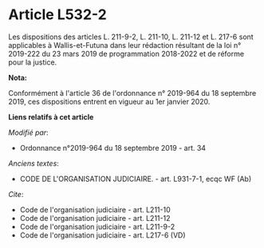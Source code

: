 # Article L532-2

Les dispositions des articles L. 211-9-2, L. 211-10, L. 211-12 et L. 217-6 sont applicables à Wallis-et-Futuna dans leur
rédaction résultant de la loi n° 2019-222 du 23 mars 2019 de programmation 2018-2022 et de réforme pour la justice.

**Nota:**

Conformément à l'article 36 de l'ordonnance n° 2019-964 du 18 septembre 2019, ces dispositions entrent en vigueur au 1er
janvier 2020.

**Liens relatifs à cet article**

_Modifié par_:

  - Ordonnance n°2019-964 du 18 septembre 2019 - art. 34

_Anciens textes_:

  - CODE DE L'ORGANISATION JUDICIAIRE. - art. L931-7-1, ecqc WF (Ab)

_Cite_:

  - Code de l'organisation judiciaire - art. L211-10
  - Code de l'organisation judiciaire - art. L211-12
  - Code de l'organisation judiciaire - art. L211-9-2
  - Code de l'organisation judiciaire - art. L217-6 (VD)
